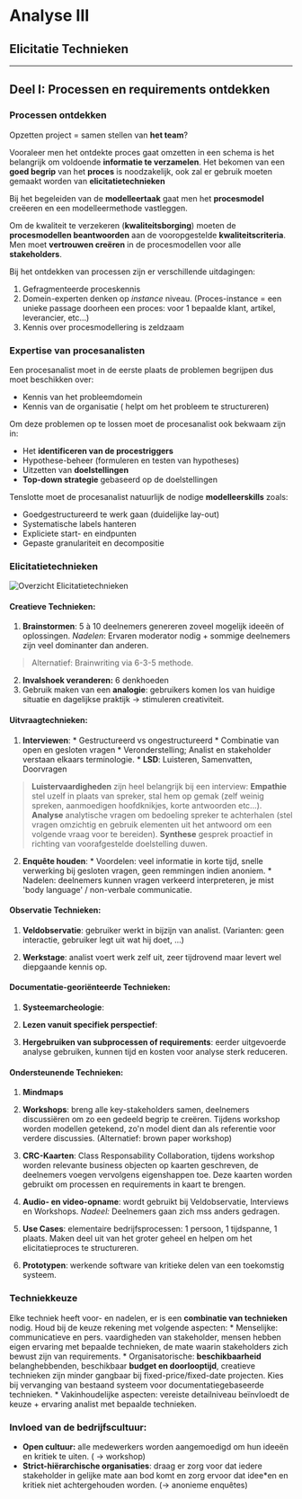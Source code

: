# Analyse III
## Elicitatie Technieken
---

## Deel I: Processen en requirements ontdekken
### Processen ontdekken
Opzetten project = samen stellen van **het team**?

Vooraleer men het ontdekte proces gaat omzetten in een schema is het belangrijk om voldoende **informatie te verzamelen**. Het bekomen van een **goed begrip** van het **proces** is noodzakelijk, ook zal er gebruik moeten gemaakt worden van **elicitatietechnieken**

Bij het begeleiden van de **modelleertaak** gaat men het **procesmodel** creëeren en een modelleermethode vastleggen.

Om de kwaliteit te verzekeren (**kwaliteitsborging**) moeten de **procesmodellen beantwoorden** aan de vooropgestelde **kwaliteitscriteria**. Men moet **vertrouwen creëren** in de procesmodellen voor alle **stakeholders**.

Bij het ontdekken van processen zijn er verschillende uitdagingen:
1. Gefragmenteerde proceskennis
2.  Domein-experten denken op *instance* niveau. (Proces-instance = een unieke passage doorheen een proces: voor 1 bepaalde klant, artikel, leverancier, etc...)
3. Kennis over procesmodellering is zeldzaam

### Expertise van procesanalisten

Een procesanalist moet in de eerste plaats de problemen begrijpen dus moet beschikken over:
* Kennis van het probleemdomein
* Kennis van de organisatie ( helpt om het probleem te structureren)

Om deze problemen op te lossen moet de procesanalist ook bekwaam zijn in:  
* Het **identificeren van de procestriggers**
* Hypothese-beheer (formuleren en testen van hypotheses)
* Uitzetten van **doelstellingen**
*  **Top-down strategie** gebaseerd op de doelstellingen

Tenslotte moet de procesanalist natuurlijk de nodige **modelleerskills** zoals:
* Goedgestructureerd te werk gaan (duidelijke lay-out)
* Systematische labels hanteren
* Expliciete start- en eindpunten
* Gepaste granulariteit en decompositie

### Elicitatietechnieken

![Overzicht Elicitatietechnieken](http://users.hogent.be/~427143la/images/Elicitatietechnieken.PNG "Overzicht Elicitatietechnieken")

#### Creatieve Technieken:
1. **Brainstormen**: 5 à 10 deelnemers genereren zoveel mogelijk ideeën of oplossingen.
*Nadelen*: Ervaren moderator nodig + sommige deelnemers zijn veel dominanter dan anderen.
> Alternatief: Brainwriting via 6-3-5 methode.

2. **Invalshoek veranderen:** 6 denkhoeden
3. Gebruik maken van een **analogie**: gebruikers komen los van huidige situatie en dagelijkse praktijk -> stimuleren creativiteit.

#### Uitvraagtechnieken:
1. **Interviewen**:
        * Gestructureerd vs ongestructureerd
        * Combinatie van open en gesloten vragen
        * Veronderstelling; Analist en stakeholder verstaan elkaars terminologie.
        * **LSD**: Luisteren, Samenvatten, Doorvragen

> **Luistervaardigheden** zijn heel belangrijk bij een interview: **Empathie** stel uzelf in plaats van spreker, stal hem op gemak (zelf weinig spreken, aanmoedigen hoofdknikjes, korte antwoorden etc...). **Analyse** analytische vragen om bedoeling spreker te achterhalen (stel vragen omzichtig en gebruik elementen uit het antwoord om een volgende vraag voor te bereiden). **Synthese** gesprek proactief in richting van voorafgestelde doelstelling duwen.

2. **Enquête houden**:
        * Voordelen: veel informatie in korte tijd, snelle verwerking bij gesloten vragen, geen remmingen indien anoniem.
        * Nadelen: deelnemers kunnen vragen verkeerd interpreteren, je mist 'body language' / non-verbale communicatie.

#### Observatie Technieken:
1. **Veldobservatie**: gebruiker werkt in bijzijn van analist. (Varianten: geen interactie, gebruiker legt uit wat hij doet, ...)

2. **Werkstage**: analist voert werk zelf uit, zeer tijdrovend maar levert wel diepgaande kennis op.

#### Documentatie-georiënteerde Technieken:
1. **Systeemarcheologie**:

2. **Lezen vanuit specifiek perspectief**:

3. **Hergebruiken van subprocessen of requirements**: eerder uitgevoerde analyse gebruiken, kunnen tijd en kosten voor analyse sterk reduceren.

#### Ondersteunende Technieken:
1. **Mindmaps**

2. **Workshops**: breng alle key-stakeholders samen, deelnemers discussiëren om zo een gedeeld begrip te creëren. Tijdens workshop worden modellen getekend, zo'n model dient dan als referentie voor verdere discussies. (Alternatief: brown paper workshop)

3. **CRC-Kaarten**: Class Responsability Collaboration, tijdens workshop worden relevante business objecten op kaarten geschreven, de deelnemers voegen vervolgens eigenshappen toe. Deze kaarten worden gebruikt om processen en requirements in kaart te brengen.

4. **Audio- en video-opname**: wordt gebruikt bij Veldobservatie, Interviews en Workshops. *Nadeel:* Deelnemers gaan zich mss anders gedragen.

5. **Use Cases**: elementaire bedrijfsprocessen: 1 persoon, 1 tijdspanne, 1 plaats. Maken deel uit van het groter geheel en helpen om het elicitatieproces te structureren.

6. **Prototypen**: werkende software van kritieke delen van een toekomstig systeem.

### Techniekkeuze
Elke techniek heeft voor- en nadelen, er is een **combinatie van technieken** nodig. Houd bij de keuze rekening met volgende aspecten:
        * Menselijke: communicatieve en pers. vaardigheden van stakeholder, mensen hebben eigen ervaring met bepaalde technieken, de mate waarin stakeholders zich bewust zijn van requirements.
        * Organisatorische: **beschikbaarheid** belanghebbenden, beschikbaar **budget en doorlooptijd**, creatieve technieken zijn minder gangbaar bij fixed-price/fixed-date projecten. Kies bij vervanging van bestaand systeem voor documentatiegebaseerde technieken.
        * Vakinhoudelijke aspecten: vereiste detailniveau beïnvloedt de keuze + ervaring analist met bepaalde technieken.

### Invloed van de bedrijfscultuur:
* **Open cultuur:** alle medewerkers worden aangemoedigd om hun ideeën en kritiek te uiten. ( -> workshop)
* **Strict-hiërarchische organisaties**:  draag er zorg voor dat iedere stakeholder in gelijke mate aan bod komt en zorg ervoor dat idee*en en kritiek niet achtergehouden worden. (-> anonieme enquêtes)
